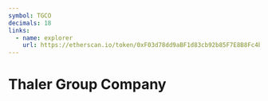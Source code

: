 ```yaml
---
symbol: TGCO
decimals: 18
links:
  - name: explorer
    url: https://etherscan.io/token/0xF03d78dd9aBF1d83cb92b85F7E8B8Fc4be358541
---
```


# Thaler Group Company
